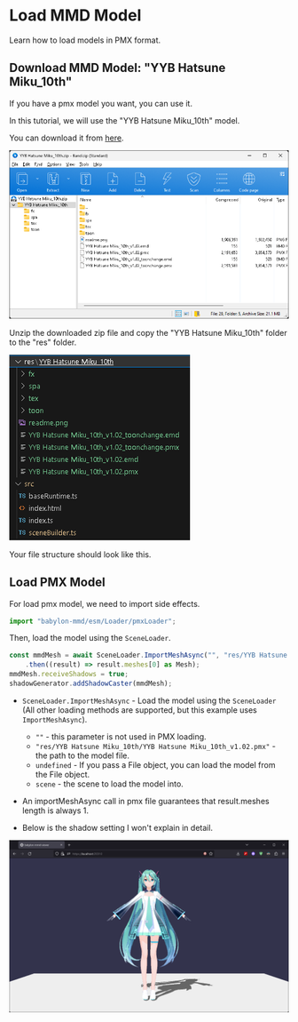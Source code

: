 # Load MMD Model

Learn how to load models in PMX format.

## Download MMD Model: "YYB Hatsune Miku_10th"

If you have a pmx model you want, you can use it.

In this tutorial, we will use the "YYB Hatsune Miku_10th" model.

You can download it from [here](https://www.deviantart.com/sanmuyyb/art/YYB-Hatsune-Miku-10th-DL-702119716).

![Zip preview](image.png)

Unzip the downloaded zip file and copy the "YYB Hatsune Miku_10th" folder to the "res" folder.

![Vscode file structure](image-1.png)

Your file structure should look like this.

## Load PMX Model

For load pmx model, we need to import side effects.

```typescript title="src/sceneBuilder.ts"
import "babylon-mmd/esm/Loader/pmxLoader";
```

Then, load the model using the `SceneLoader`.

```typescript title="src/sceneBuilder.ts"
const mmdMesh = await SceneLoader.ImportMeshAsync("", "res/YYB Hatsune Miku_10th/YYB Hatsune Miku_10th_v1.02.pmx", undefined, scene)
    .then((result) => result.meshes[0] as Mesh);
mmdMesh.receiveShadows = true;
shadowGenerator.addShadowCaster(mmdMesh);
```

- `SceneLoader.ImportMeshAsync` - Load the model using the `SceneLoader` (All other loading methods are supported, but this example uses `ImportMeshAsync`).
    - `""` - this parameter is not used in PMX loading.
    - `"res/YYB Hatsune Miku_10th/YYB Hatsune Miku_10th_v1.02.pmx"` - the path to the model file.
    - `undefined` - If you pass a File object, you can load the model from the File object.
    - `scene` - the scene to load the model into.

- An importMeshAsync call in pmx file guarantees that result.meshes length is always 1.

- Below is the shadow setting I won't explain in detail.

![Result](image-2.png)
